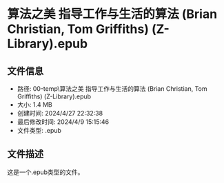 ﻿# 算法之美 指导工作与生活的算法 (Brian Christian, Tom Griffiths) (Z-Library).epub

## 文件信息
- 路径: 00-temp\算法之美 指导工作与生活的算法 (Brian Christian, Tom Griffiths) (Z-Library).epub
- 大小: 1.4 MB
- 创建时间: 2024/4/27 22:32:38
- 最后修改时间: 2024/4/9 15:15:46
- 文件类型: .epub

## 文件描述
这是一个.epub类型的文件。

